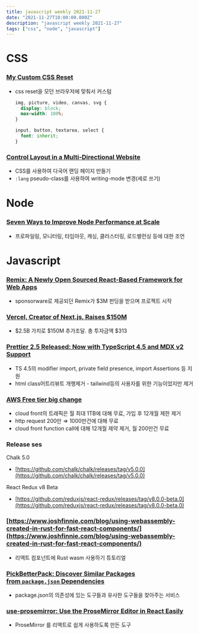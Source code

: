 ```yaml
---
title: javascript weekly 2021-11-27
date: "2021-11-27T10:00:00.000Z"
description: "javascript weekly 2021-11-27"
tags: ["css", "node", "javascript"]
---
```


# CSS

### **[My Custom CSS Reset](https://www.joshwcomeau.com/css/custom-css-reset)**

- css reset을 모던 브라우저에 맞춰서 커스텀
    
    ```css
    img, picture, video, canvas, svg {
      display: block;
      max-width: 100%;
    }
    ```
    
    ```css
    input, button, textarea, select {
      font: inherit;
    }
    ```
    

### **[Control Layout in a Multi-Directional Website](https://css-tricks.com/control-layout-in-a-multi-directional-website)**

- CSS를 사용하여 다국어 랜딩 페이지 만들기
- `:lang` pseudo-class를 사용하여 writing-mode 변경(세로 쓰기)

# Node

### **[Seven Ways to Improve Node Performance at Scale](https://blog.appsignal.com/2021/11/24/7-ways-to-improve-nodejs-performance-at-scale.html)**

- 프로파일링, 모니터링, 타임아웃, 캐싱, 클러스터링, 로드밸런싱 등에 대한 조언

# Javascript

### **[Remix: A Newly Open Sourced React-Based Framework for Web Apps](https://javascriptweekly.com/link/116831/4e4af8cb63)**

- sponsorware로 제공되던 Remix가 $3M 펀딩을 받으며 프로젝트 시작

### **[Vercel, Creator of Next.js, Raises $150M](https://vercel.com/blog/vercel-funding-series-d-and-valuation)**

- $2.5B 가치로 $150M 추가조달. 총 투자금액 $313

### **[Prettier 2.5 Released: Now with TypeScript 4.5 and MDX v2 Support](https://prettier.io/blog/2021/11/25/2.5.0.html)**

- TS 4.5의 modifier import, private field presence, import Assertions 등 지원
- html class어트리뷰트 개행제거 - tailwind등의 사용자를 위한 기능이었지만 제거

### [AWS Free tier big change](https://aws.amazon.com/ko/blogs/aws/aws-free-tier-data-transfer-expansion-100-gb-from-regions-and-1-tb-from-amazon-cloudfront-per-month/)

- cloud front의 트래픽은 월 최대 1TB에 대해 무료, 가입 후 12개월 제한 제거
- http request 200만 ⇒ 1000만건에 대해 무료
- cloud front function call에 대해 12개월 제약 제거, 월 200만건 무료

### Release ses

Chalk 5.0

- [https://github.com/chalk/chalk/releases/tag/v5.0.0](https://github.com/chalk/chalk/releases/tag/v5.0.0)

React Redux v8 Beta

- [https://github.com/reduxjs/react-redux/releases/tag/v8.0.0-beta.0](https://github.com/reduxjs/react-redux/releases/tag/v8.0.0-beta.0)

### [https://www.joshfinnie.com/blog/using-webassembly-created-in-rust-for-fast-react-components/](https://www.joshfinnie.com/blog/using-webassembly-created-in-rust-for-fast-react-components/)

- 리액트 컴포넌트에 Rust wasm 사용하기 튜토리얼

### **[PickBetterPack: Discover Similar Packages from `package.json` Dependencies](https://pickbetterpack.com/)**

- package.json의 의존성에 있는 도구들과 유사한 도구들을 찾아주는 서비스

### **[use-prosemirror: Use the ProseMirror Editor in React Easily](https://github.com/dminkovsky/use-prosemirror)**

- ProseMirror 를 리액트로 쉽게 사용하도록 만든 도구